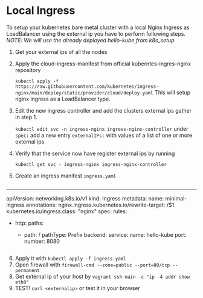# Local Ingress
To setup your kubernetes bare metal cluster with a local Nginx Ingress as LoadBalancer using the external ip you have to perform following steps. *NOTE: We will use the already deployed hello-kube from k8s_setup*

1. Get your external ips of all the nodes
2. Apply the cloud-ingress-manifest from official kuberntes-ingres-nginx repository

   `kubectl apply -f https://raw.githubusercontent.com/kubernetes/ingress-nginx/main/deploy/static/provider/cloud/deploy.yaml`
   This will setup nginx ingress as a LoadBalancer type.

3. Edit the new ingress controller and add the clusters external ips gather in step 1.

    `kubectl edit svc -n ingress-nginx ingress-nginx-controller`
    under `spec:` add a new entry `externalIPs:` with values of a list of one or more external ips

 4. Verify that the service now have register external ips by running

    `kubectl get svc - ingress-nginx ingress-nginx-controller`

5. Create an ingress manifest `ingress.yaml`

   ```
---
apiVersion: networking.k8s.io/v1
kind: Ingress
metadata:
 name: minimal-ingress
 annotations:
   nginx.ingress.kubernetes.io/rewrite-target: /$1
   kubernetes.io/ingress.class: "nginx"
spec:
 rules:
 - http:
     paths:
     - path: /
       pathType: Prefix
       backend:
         service:
           name: hello-kube
           port:
             number: 8080

   ```

6. Apply it with `kubectl apply -f ingress.yaml`
7. Open firewall with `firewall-cmd --zone=public --port=80/tcp --permanent`
8. Get external ip of your host by `vagrant ssh main -c "ip -4 addr show eth0"`
9. TEST! `curl <externalip>` or test it in your browser
